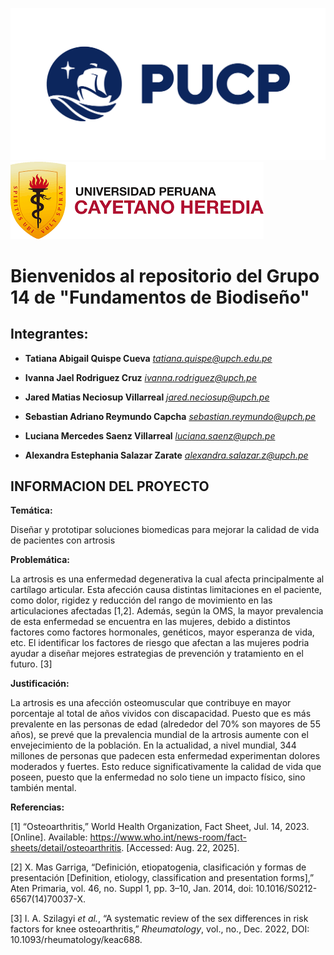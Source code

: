 ![LOGOPUCP](https://github.com/alexandrasalazarz-lgtm/FunBioG14./blob/603592bc9a98c18b43c3dc7c974a31ce29911e3f/IMAGENES/logopucp.png) ![LOGOUPCH](https://github.com/alexandrasalazarz-lgtm/FunBioG14./blob/41ca8e52887f31bea9a4f939a22e44fea9181f37/IMAGENES/logocayetano.png)

# Bienvenidos al repositorio del Grupo 14 de "Fundamentos de Biodiseño"

## Integrantes:

* **Tatiana Abigail Quispe Cueva** *tatiana.quispe@upch.edu.pe*


* **Ivanna Jael Rodriguez Cruz** *ivanna.rodriguez@upch.pe*


* **Jared Matias Neciosup Villarreal** *jared.neciosup@upch.pe*


* **Sebastian Adriano Reymundo Capcha** *sebastian.reymundo@upch.pe*


* **Luciana Mercedes Saenz Villarreal** *luciana.saenz@upch.pe*


* **Alexandra Estephania Salazar Zarate** *alexandra.salazar.z@upch.pe*

## INFORMACION DEL PROYECTO
**Temática:**

Diseñar y prototipar soluciones biomedicas para mejorar la calidad de vida de pacientes con artrosis

**Problemática:**

La artrosis es una enfermedad degenerativa la cual afecta principalmente al cartílago articular. Esta afección causa distintas limitaciones en el paciente, como dolor, rigidez y reducción del rango de movimiento en las articulaciones afectadas [1,2]. Además, según la OMS, la mayor prevalencia de esta enfermedad se encuentra en las mujeres, debido a distintos factores como factores hormonales, genéticos, mayor esperanza de vida, etc. El identificar los factores de riesgo que afectan a las mujeres podria ayudar a diseñar mejores estrategias de prevención y tratamiento en el futuro. [3]

**Justificación:**

La artrosis es una afección osteomuscular que contribuye en mayor porcentaje al total de años vividos con discapacidad. Puesto que es más prevalente en las personas de edad (alrededor del 70% son mayores de 55 años), se prevé que la prevalencia mundial de la artrosis aumente con el envejecimiento de la población. En la actualidad, a nivel mundial, 344 millones de personas que padecen esta enfermedad experimentan dolores moderados y fuertes. Esto reduce significativamente la calidad de vida que poseen, puesto que la enfermedad no solo tiene un impacto físico, sino también mental. 

**Referencias:**

[1] “Osteoarthritis,” World Health Organization, Fact Sheet, Jul. 14, 2023. [Online]. Available: https://www.who.int/news-room/fact-sheets/detail/osteoarthritis. [Accessed: Aug. 22, 2025].

[2] X. Mas Garriga, “Definición, etiopatogenia, clasificación y formas de presentación [Definition, etiology, classification and presentation forms],” Aten Primaria, vol. 46, no. Suppl 1, pp. 3–10, Jan. 2014, doi: 10.1016/S0212-6567(14)70037-X.

[3] I. A. Szilagyi *et al.*, “A systematic review of the sex differences in risk factors for knee osteoarthritis,” *Rheumatology*, vol., no., Dec. 2022, DOI: 10.1093/rheumatology/keac688.
